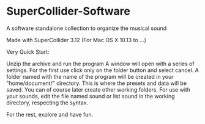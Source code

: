 # SuperCollider-Software

A software standalone collection to organize the musical sound

Made with SuperCollider 3.12 (For Mac OS X 10.13 to ...)

Very Quick Start:

Unzip the archive and run the program
A window will open with a series of settings.
For the first use click only on the folder button and select cancel.
A folder named with the name of the program will be created in your "home/document/" directory.
This is where the presets and data will be saved.
You can of course later create other working folders.
For use with your sounds, edit the file named sound or list sound in the working directory, respecting the syntax.

For the rest, explore and have fun.

